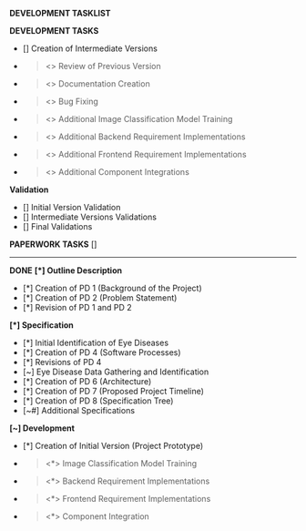 **DEVELOPMENT TASKLIST**

**DEVELOPMENT TASKS**
* [] Creation of Intermediate Versions
* > <> Review of Previous Version
* > <> Documentation Creation
* > <> Bug Fixing
* > <> Additional Image Classification Model Training
* > <> Additional Backend Requirement Implementations
* > <> Additional Frontend Requirement Implementations
* > <> Additional Component Integrations

**Validation**
* [] Initial Version Validation
* [] Intermediate Versions Validations
* [] Final Validations

**PAPERWORK TASKS**
[]

----------------------------------------------------------------
**DONE**
**[*] Outline Description**
* [*] Creation of PD 1 (Background of the Project)
* [*] Creation of PD 2 (Problem Statement)
* [*] Revision of PD 1 and PD 2

**[*] Specification**
* [*] Initial Identification of Eye Diseases
* [*] Creation of PD 4 (Software Processes)
* [*] Revisions of PD 4
* [~] Eye Disease Data Gathering and Identification
* [*] Creation of PD 6 (Architecture)
* [*] Creation of PD 7 (Proposed Project Timeline)
* [*] Creation of PD 8 (Specification Tree)
* [~#] Additional Specifications

**[~] Development**
* [*] Creation of Initial Version (Project Prototype)
* > <*> Image Classification Model Training
* > <*> Backend Requirement Implementations
* > <*> Frontend Requirement Implementations
* > <*> Component Integration